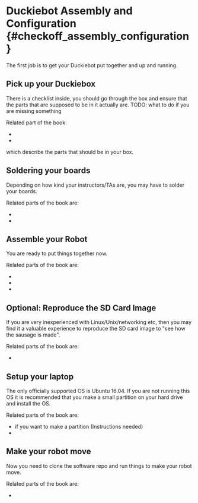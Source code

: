 # Duckiebot Assembly and Configuration {#checkoff_assembly_configuration}

The first job  is to get your Duckiebot put together and up and running. 

<!-- Comment: @liam: We should make sure that these tasks are 1-to-1 with the task list in the checkoff spreadsheet, and remind them what to do. 
-->

## Pick up your Duckiebox

 There is a checklist inside, you should go through the box and ensure that the parts that are supposed to be in it actually are.
 TODO: what to do if you are missing something
 
Related part of the book: 

* [](#acquiring-parts-c0) 
* [](#acquiring-parts-c1) 
  
which describe the parts that should be in your box.

## Soldering your boards

Depending on how kind your instructors/TAs are, you may have to solder your boards. 
 
Related parts of the book are:

* [](#soldering-boards-c0)
* [](#soldering-boards-c1)

## Assemble your Robot

You are ready to put things together now.

Related parts of the book are:

* [](#assembling-duckiebot-c0)
* [](#bumper-assembly)
* [](#assembling-duckiebot-c1)


## Optional: Reproduce the SD Card Image

If you are very inexperienced with Linux/Unix/networking etc, then you may find it a valuable experience to reproduce the SD card image to "see how the sausage is made".

Related parts of the book are:

* [](#duckiebot-ubuntu-image)
 
 
## Setup your laptop

The only officially supported OS is Ubuntu 16.04. If you are not running this OS it is recommended that you make a small partition on your hard drive and install the OS.

Related parts of the book are:

* [](#linux) if you want to make a partition (Instructions needed)
* [](#setup-laptop) 
 
## Make your robot move
 
Now you need to clone the software repo and run things to make your robot move.
 
Related parts of the book are:

* [](#rc-control)

